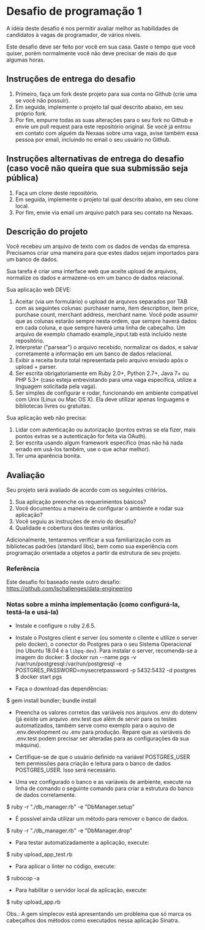 # Desafio de programação 1
A idéia deste desafio é nos permitir avaliar melhor as habilidades de candidatos à vagas de programador, de vários níveis.

Este desafio deve ser feito por você em sua casa. Gaste o tempo que você quiser, porém normalmente você não deve precisar de mais do que algumas horas.

## Instruções de entrega do desafio
1. Primeiro, faça um fork deste projeto para sua conta no Github (crie uma se você não possuir).
1. Em seguida, implemente o projeto tal qual descrito abaixo, em seu próprio fork.
1. Por fim, empurre todas as suas alterações para o seu fork no Github e envie um pull request para este repositório original. Se você já entrou em contato com alguém da Nexaas sobre uma vaga, avise também essa pessoa por email, incluindo no email o seu usuário no Github.

## Instruções alternativas de entrega do desafio (caso você não queira que sua submissão seja pública)
1. Faça um clone deste repositório.
1. Em seguida, implemente o projeto tal qual descrito abaixo, em seu clone local.
1. Por fim, envie via email um arquivo patch para seu contato na Nexaas.

## Descrição do projeto
Você recebeu um arquivo de texto com os dados de vendas da empresa. Precisamos criar uma maneira para que estes dados sejam importados para um banco de dados.

Sua tarefa é criar uma interface web que aceite upload de arquivos, normalize os dados e armazene-os em um banco de dados relacional.

Sua aplicação web DEVE:

1. Aceitar (via um formulário) o upload de arquivos separados por TAB com as seguintes colunas: purchaser name, item description, item price, purchase count, merchant address, merchant name. Você pode assumir que as colunas estarão sempre nesta ordem, que sempre haverá dados em cada coluna, e que sempre haverá uma linha de cabeçalho. Um arquivo de exemplo chamado example_input.tab está incluído neste repositório.
1. Interpretar ("parsear") o arquivo recebido, normalizar os dados, e salvar corretamente a informação em um banco de dados relacional.
1. Exibir a receita bruta total representada pelo arquivo enviado após o upload + parser.
1. Ser escrita obrigatoriamente em Ruby 2.0+, Python 2.7+, Java 7+ ou PHP 5.3+ (caso esteja entrevistando para uma vaga específica, utilize a linguagem solicitada pela vaga).
1. Ser simples de configurar e rodar, funcionando em ambiente compatível com Unix (Linux ou Mac OS X). Ela deve utilizar apenas linguagens e bibliotecas livres ou gratuitas.

Sua aplicação web não precisa:

1. Lidar com autenticação ou autorização (pontos extras se ela fizer, mais pontos extras se a autenticação for feita via OAuth).
1. Ser escrita usando algum framework específico (mas não há nada errado em usá-los também, use o que achar melhor).
1. Ter uma aparência bonita.

## Avaliação
Seu projeto será avaliado de acordo com os seguintes critérios.

1. Sua aplicação preenche os requerimentos básicos?
1. Você documentou a maneira de configurar o ambiente e rodar sua aplicação?
1. Você seguiu as instruções de envio do desafio?
1. Qualidade e cobertura dos testes unitários.

Adicionalmente, tentaremos verificar a sua familiarização com as bibliotecas padrões (standard libs), bem como sua experiência com programação orientada a objetos a partir da estrutura de seu projeto.

### Referência

Este desafio foi baseado neste outro desafio: https://github.com/lschallenges/data-engineering

### Notas sobre a minha implementação (como configurá-la, testá-la e usá-la)

- Instale e configure o ruby 2.6.5.

- Instale o Postgres client e server (ou somente o cliente e utilize o server pelo docker), o conector do Postgres para o seu Sistema Operacional (no Ubuntu 18.04 é a `libpq-dev`). Para instalar o server, recomenda-se a imagem do docker:
$ docker run --name pgs -v /var/run/postgresql:/var/run/postgresql -e
POSTGRES_PASSWORD=mysecretpassword -p 5432:5432  -d postgres
$ docker start pgs

- Faça o download das dependências:

$ gem install bundler; bundle install

- Preencha os valores corretos das variáveis nos arquivos .env do dotenv (já existe um arquivo
  .env.test que além de servir para os testes automatizados, também serve como exemplo para o aquivo
de .env.development ou .env para produção. Repare que as variáveis do .env.test podem precisar ser
alteradas para as configurações da sua máquina).

- Certifique-se de que o usuário definido na variável POSTGRES_USER tem permissões para criação e
  leitura para o banco de dados POSTGRES_USER. Isso será necessário.

- Uma vez configurado o banco e as variáveis de ambiente, execute na linha de comando o seguinte comando para criar a estrutura do banco de dados corretamente.

$ ruby -r "./db_manager.rb" -e "DbManager.setup"

- É possível ainda utilizar um método para remover o banco de dados.

$ ruby -r "./db_manager.rb" -e "DbManager.drop"

- Para testar automatizadamente a aplicação, execute:

$ ruby upload_app_test.rb

- Para aplicar o linter no código, execute:

$ rubocop -a

- Para habilitar o servidor local da aplicação, execute:

$ ruby upload_app.rb

Obs.: A gem simplecov está apresentando um problema que só marca os cabeçalhos dos métodos como
executados nessa aplicação Sinatra.

